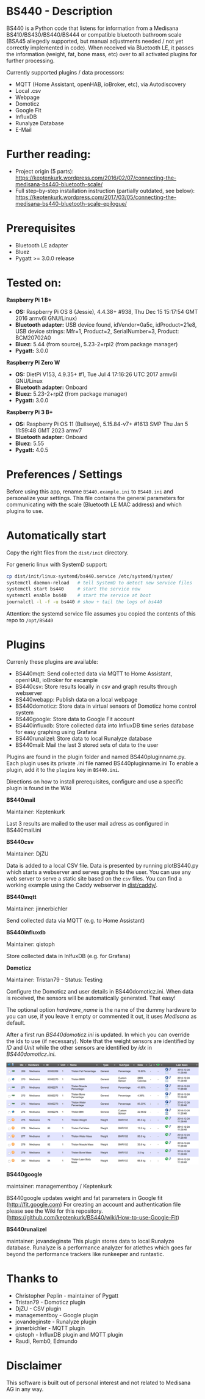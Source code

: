 # BS440 - Description
BS440 is a Python code that listens for information from a Medisana BS410/BS430/BS440/BS444
or compatible bluetooth bathroom scale (BSA45 allegedly supported, but manual adjustments needed / not yet correctly implemented in code). When received via Bluetooth LE, it passes the
information (weight, fat, bone mass, etc) over to all activated plugins for further processing.

Currently supported plugins / data processors:
- MQTT (Home Assistant, openHAB, ioBroker, etc), via Autodiscovery
- Local .csv
- Webpage
- Domoticz
- Google Fit
- InfluxDB
- Runalyze Database
- E-Mail

# Further reading:
- Project origin (5 parts): https://keptenkurk.wordpress.com/2016/02/07/connecting-the-medisana-bs440-bluetooth-scale/
- Full step-by-step installation instruction (partially outdated, see below): https://keptenkurk.wordpress.com/2017/03/05/connecting-the-medisana-bs440-bluetooth-scale-epilogue/

# Prerequisites
- Bluetooth LE adapter
- Bluez
- Pygatt >= 3.0.0 release

# Tested on:
**Raspberry Pi 1 B+**
- **OS:** Raspberry Pi OS 8 (Jessie), 4.4.38+ #938, Thu Dec 15 15:17:54 GMT 2016 armv6l GNU/Linux)
- **Bluetooth adapter:** USB device found, idVendor=0a5c, idProduct=21e8, USB device strings: Mfr=1, Product=2, SerialNumber=3, Product: BCM20702A0
- **Bluez:** 5.44 (from source), 5.23-2+rpi2 (from package manager)
- **Pygatt:** 3.0.0

**Raspberry Pi Zero W**
- **OS:** DietPi V153, 4.9.35+ #1, Tue Jul 4 17:16:26 UTC 2017 armv6l GNU/Linux
- **Bluetooth adapter:** Onboard
- **Bluez:** 5.23-2+rpi2 (from package manager)
- **Pygatt:** 3.0.0

**Raspberry Pi 3 B+**
- **OS:** Raspberry Pi OS 11 (Bullseye), 5.15.84-v7+ #1613 SMP Thu Jan 5 11:59:48 GMT 2023 armv7
- **Bluetooth adapter:** Onboard
- **Bluez:** 5.55
- **Pygatt:** 4.0.5

# Preferences / Settings
Before using this app, rename `BS440.example.ini` to `BS440.ini` and personalize your settings.
This file contains the general parameters for communicating with the scale (Bluetooth LE
MAC address) and which plugins to use.

# Automatically start
Copy the right files from the `dist/init` directory.

For generic linux with SystemD support:

```bash
cp dist/init/linux-systemd/bs440.service /etc/systemd/system/
systemctl daemon-reload   # tell SystemD to detect new service files
systemctl start bs440     # start the service now
systemctl enable bs440    # start the service at boot
journalctl -l -f -u bs440 # show + tail the logs of bs440
```

Attention: the systemd service file assumes you copied the contents of this repo to `/opt/BS440`

# Plugins
Currenly these plugins are available:
* BS440mqtt: Send collected data via MQTT to Home Assistant, openHAB, ioBroker for excample
* BS440csv: Store results locally in csv and graph results through webserver
* BS440webapp: Publish data on a local webpage
* BS440domoticz: Store data in virtual sensors of Domoticz home control system
* BS440google: Store data to Google Fit account
* BS440influxdb: Store collected data into InfluxDB time series database for easy graphing using Grafana
* BS440runalizel: Store data to local Runalyze database
* BS440mail: Mail the last 3 stored sets of data to the user

Plugins are found in the plugin folder and named BS440pluginname.py. Each plugin uses
its private .ini file named BS440pluginname.ini
To enable a plugin, add it to the `plugins` key in `BS440.ini`.

Directions on how to install prerequisites, configure and use a specific plugin is found in the Wiki

**BS440mail**

Maintainer: Keptenkurk

Last 3 results are mailed to the user mail adress as configured in BS440mail.ini

**BS440csv**

Maintainer: DjZU

Data is added to a local CSV file. Data is presented by running plotBS440.py which
starts a webserver and serves graphs to the user.
You can use any web server to serve a static site based on the `csv` files. You can find a
working example using the Caddy webserver in [dist/caddy/](dist/caddy/).

**BS440mqtt**

Maintainer: jinnerbichler

Send collected data via MQTT (e.g. to Home Assistant)

**BS440influxdb**

Maintainer: qistoph

Store collected data in InlfuxDB (e.g. for Grafana)

**Domoticz**

Maintainer: Tristan79 - Status: Testing

Configure the Domoticz and user details in BS440domoticz.ini.
When data is received, the sensors will be automatically generated. That easy!

The optional option _hardware_name_ is the name of the dummy hardware to you can use,
if you leave it empty or commented it out, it uses _Medisana_ as default.

After a first run _BS440domoticz.ini_ is updated. In which you can override
the ids to use (if necessary). Note that the weight sensors are identified by _ID_ and _Unit_
while the other sensors are identified by _idx_ in _BS440domoticz.ini_.

![domoticz](https://raw.githubusercontent.com/Tristan79/BS440/master/BS440domoticz.png)

**BS440google**

maintainer: managementboy / Keptenkurk

BS440google updates weight and fat parameters in Google fit (http://fit.google.com)
For creating an account and authentication file please see the Wiki for this
repository.(https://github.com/keptenkurk/BS440/wiki/How-to-use-Google-Fit)

**BS440runalizel**

maintainer: jovandeginste
This plugin stores data to local Runalyze database. Runalyze is a performance analyzer for atlethes which goes far beyond the performance trackers like runkeeper and runtastic. 

# Thanks to
* Christopher Peplin - maintainer of Pygatt
* Tristan79 - Domoticz plugin
* DjZU - CSV plugin
* managementboy - Google plugin
* jovandeginste - Runalyze plugin
* jinnerbichler - MQTT plugin
* qistoph - InfluxDB plugin and MQTT plugin
* Raudi, Remb0, Edmundo

# Disclaimer
This software is built out of personal interest and not related to
Medisana AG in any way.
